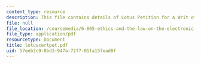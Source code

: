 ```yaml
---
content_type: resource
description: This file contains details of Lotus Petition for a Writ of Certiorari.
file: null
file_location: /coursemedia/6-805-ethics-and-the-law-on-the-electronic-frontier-fall-2005/57eeb3c98bd3947a72f701fa15fead0f_lotuscertpet.pdf
file_type: application/pdf
resourcetype: Document
title: lotuscertpet.pdf
uid: 57eeb3c9-8bd3-947a-72f7-01fa15fead0f
---
```

